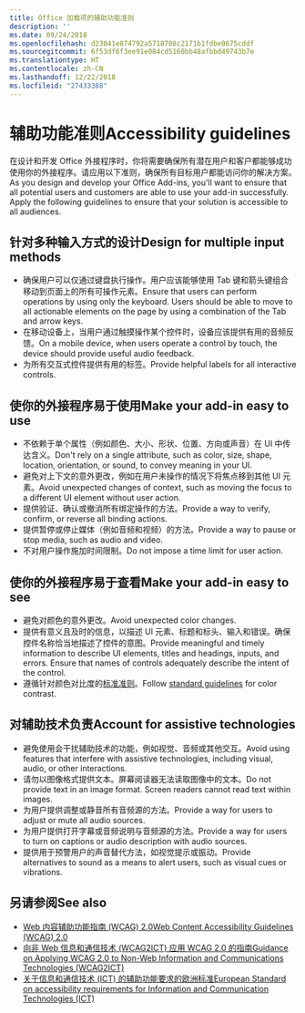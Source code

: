 ```yaml
---
title: Office 加载项的辅助功能准则
description: ''
ms.date: 09/24/2018
ms.openlocfilehash: d23041e874792a5718708c2171b1fdbe0675cddf
ms.sourcegitcommit: 6f53df6f3ee91e084cd5160bb48afbbd49743b7e
ms.translationtype: HT
ms.contentlocale: zh-CN
ms.lasthandoff: 12/22/2018
ms.locfileid: "27433388"
---
```

# <a name="accessibility-guidelines"></a><span data-ttu-id="23af3-102">辅助功能准则</span><span class="sxs-lookup"><span data-stu-id="23af3-102">Accessibility guidelines</span></span>

<span data-ttu-id="23af3-p101">在设计和开发 Office 外接程序时，你将需要确保所有潜在用户和客户都能够成功使用你的外接程序。请应用以下准则，确保所有目标用户都能访问你的解决方案。</span><span class="sxs-lookup"><span data-stu-id="23af3-p101">As you design and develop your Office Add-ins, you'll want to ensure that all potential users and customers are able to use your add-in successfully. Apply the following guidelines to ensure that your solution is accessible to all audiences.</span></span>

## <a name="design-for-multiple-input-methods"></a><span data-ttu-id="23af3-105">针对多种输入方式的设计</span><span class="sxs-lookup"><span data-stu-id="23af3-105">Design for multiple input methods</span></span>

- <span data-ttu-id="23af3-p102">确保用户可以仅通过键盘执行操作。用户应该能够使用 Tab 键和箭头键组合移动到页面上的所有可操作元素。</span><span class="sxs-lookup"><span data-stu-id="23af3-p102">Ensure that users can perform operations by using only the keyboard. Users should be able to move to all actionable elements on the page by using a combination of the Tab and arrow keys.</span></span>
- <span data-ttu-id="23af3-108">在移动设备上，当用户通过触摸操作某个控件时，设备应该提供有用的音频反馈。</span><span class="sxs-lookup"><span data-stu-id="23af3-108">On a mobile device, when users operate a control by touch, the device should provide useful audio feedback.</span></span>
- <span data-ttu-id="23af3-109">为所有交互式控件提供有用的标签。</span><span class="sxs-lookup"><span data-stu-id="23af3-109">Provide helpful labels for all interactive controls.</span></span> 

## <a name="make-your-add-in-easy-to-use"></a><span data-ttu-id="23af3-110">使你的外接程序易于使用</span><span class="sxs-lookup"><span data-stu-id="23af3-110">Make your add-in easy to use</span></span>

- <span data-ttu-id="23af3-111">不依赖于单个属性（例如颜色、大小、形状、位置、方向或声音）在 UI 中传达含义。</span><span class="sxs-lookup"><span data-stu-id="23af3-111">Don't rely on a single attribute, such as color, size, shape, location, orientation, or sound, to convey meaning in your UI.</span></span>
- <span data-ttu-id="23af3-112">避免对上下文的意外更改，例如在用户未操作的情况下将焦点移到其他 UI 元素。</span><span class="sxs-lookup"><span data-stu-id="23af3-112">Avoid unexpected changes of context, such as moving the focus to a different UI element without user action.</span></span>
- <span data-ttu-id="23af3-113">提供验证、确认或撤消所有绑定操作的方法。</span><span class="sxs-lookup"><span data-stu-id="23af3-113">Provide a way to verify, confirm, or reverse all binding actions.</span></span>
- <span data-ttu-id="23af3-114">提供暂停或停止媒体（例如音频和视频）的方法。</span><span class="sxs-lookup"><span data-stu-id="23af3-114">Provide a way to pause or stop media, such as audio and video.</span></span>
- <span data-ttu-id="23af3-115">不对用户操作施加时间限制。</span><span class="sxs-lookup"><span data-stu-id="23af3-115">Do not impose a time limit for user action.</span></span>

## <a name="make-your-add-in-easy-to-see"></a><span data-ttu-id="23af3-116">使你的外接程序易于查看</span><span class="sxs-lookup"><span data-stu-id="23af3-116">Make your add-in easy to see</span></span>

- <span data-ttu-id="23af3-117">避免对颜色的意外更改。</span><span class="sxs-lookup"><span data-stu-id="23af3-117">Avoid unexpected color changes.</span></span>
- <span data-ttu-id="23af3-p103">提供有意义且及时的信息，以描述 UI 元素、标题和标头、输入和错误。确保控件名称恰当地描述了控件的意图。</span><span class="sxs-lookup"><span data-stu-id="23af3-p103">Provide meaningful and timely information to describe UI elements, titles and headings, inputs, and errors. Ensure that names of controls adequately describe the intent of the control.</span></span>
- <span data-ttu-id="23af3-120">遵循针对颜色对比度的[标准准则](https://www.w3.org/TR/UNDERSTANDING-WCAG20/visual-audio-contrast-contrast.html)。</span><span class="sxs-lookup"><span data-stu-id="23af3-120">Follow [standard guidelines](https://www.w3.org/TR/UNDERSTANDING-WCAG20/visual-audio-contrast-contrast.html) for color contrast.</span></span>

## <a name="account-for-assistive-technologies"></a><span data-ttu-id="23af3-121">对辅助技术负责</span><span class="sxs-lookup"><span data-stu-id="23af3-121">Account for assistive technologies</span></span>

- <span data-ttu-id="23af3-122">避免使用会干扰辅助技术的功能，例如视觉、音频或其他交互。</span><span class="sxs-lookup"><span data-stu-id="23af3-122">Avoid using features that interfere with assistive technologies, including visual, audio, or other interactions.</span></span>
- <span data-ttu-id="23af3-p104">请勿以图像格式提供文本。屏幕阅读器无法读取图像中的文本。</span><span class="sxs-lookup"><span data-stu-id="23af3-p104">Do not provide text in an image format. Screen readers cannot read text within images.</span></span>
- <span data-ttu-id="23af3-125">为用户提供调整或静音所有音频源的方法。</span><span class="sxs-lookup"><span data-stu-id="23af3-125">Provide a way for users to adjust or mute all audio sources.</span></span>
- <span data-ttu-id="23af3-126">为用户提供打开字幕或音频说明与音频源的方法。</span><span class="sxs-lookup"><span data-stu-id="23af3-126">Provide a way for users to turn on captions or audio description with audio sources.</span></span>
- <span data-ttu-id="23af3-127">提供用于预警用户的声音替代方法，如视觉提示或振动。</span><span class="sxs-lookup"><span data-stu-id="23af3-127">Provide alternatives to sound as a means to alert users, such as visual cues or vibrations.</span></span>

## <a name="see-also"></a><span data-ttu-id="23af3-128">另请参阅</span><span class="sxs-lookup"><span data-stu-id="23af3-128">See also</span></span>

- [<span data-ttu-id="23af3-129">Web 内容辅助功能指南 (WCAG) 2.0</span><span class="sxs-lookup"><span data-stu-id="23af3-129">Web Content Accessibility Guidelines (WCAG) 2.0</span></span>](https://www.w3.org/TR/wcag2ict/#REF-WCAG20)
- [<span data-ttu-id="23af3-130">向非 Web 信息和通信技术 (WCAG2ICT) 应用 WCAG 2.0 的指南</span><span class="sxs-lookup"><span data-stu-id="23af3-130">Guidance on Applying WCAG 2.0 to Non-Web Information and Communications Technologies (WCAG2ICT)</span></span>](https://www.w3.org/TR/wcag2ict/)
- [<span data-ttu-id="23af3-131">关于信息和通信技术 (ICT) 的辅助功能要求的欧洲标准</span><span class="sxs-lookup"><span data-stu-id="23af3-131">European Standard on accessibility requirements for Information and Communication Technologies (ICT)</span></span>](https://www.etsi.org/deliver/etsi_en/301500_301599/301549/01.00.00_20/en_301549v010000c.pdf) 
